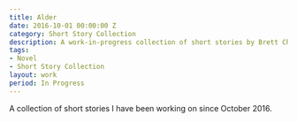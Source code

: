 ```yaml
---
title: Alder
date: 2016-10-01 00:00:00 Z
category: Short Story Collection
description: A work-in-progress collection of short stories by Brett Chalupa.
tags:
- Novel
- Short Story Collection
layout: work
period: In Progress
---
```


A collection of short stories I have been working on since October 2016.
